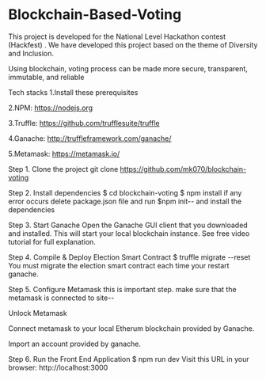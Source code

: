 # Blockchain-Based-Voting

This project is developed for the National Level Hackathon contest (Hackfest) . 
We have developed this project based on the theme of Diversity and Inclusion.




Using blockchain, voting process can be made more secure, transparent, immutable, and reliable

Tech stacks
1.Install these prerequisites

2.NPM: https://nodejs.org

3.Truffle: https://github.com/trufflesuite/truffle

4.Ganache: http://truffleframework.com/ganache/

5.Metamask: https://metamask.io/

Step 1. Clone the project
git clone https://github.com/mk070/blockchain-voting

Step 2. Install dependencies
$ cd blockchain-voting
$ npm install
if any error occurs delete package.json file and run $npm init-- and install the dependencies

Step 3. Start Ganache
Open the Ganache GUI client that you downloaded and installed. This will start your local blockchain instance. See free video tutorial for full explanation.

Step 4. Compile & Deploy Election Smart Contract
$ truffle migrate --reset You must migrate the election smart contract each time your restart ganache.

Step 5. Configure Metamask
this is important step. make sure that the metamask is connected to site--

Unlock Metamask

Connect metamask to your local Etherum blockchain provided by Ganache.

Import an account provided by ganache.

Step 6. Run the Front End Application
$ npm run dev Visit this URL in your browser: http://localhost:3000
